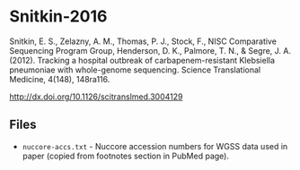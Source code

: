 # Snitkin-2016

Snitkin, E. S., Zelazny, A. M., Thomas, P. J., Stock, F., NISC Comparative Sequencing Program Group, Henderson, D. K., Palmore, T. N., & Segre, J. A. (2012). Tracking a hospital outbreak of carbapenem-resistant Klebsiella pneumoniae with whole-genome sequencing. Science Translational Medicine, 4(148), 148ra116.

http://dx.doi.org/10.1126/scitranslmed.3004129


## Files

* `nuccore-accs.txt` -  Nuccore accession numbers for WGSS data used in paper (copied from footnotes
  section in PubMed page).

